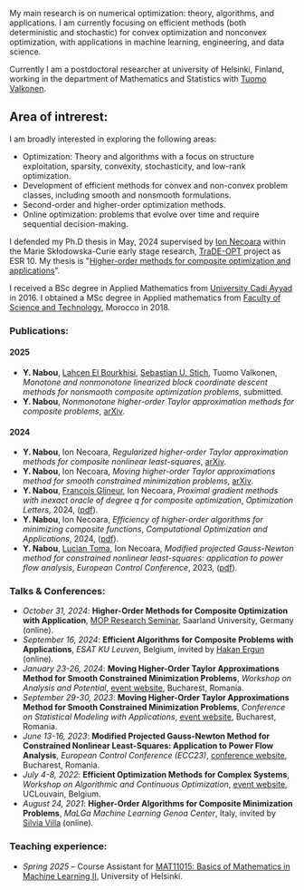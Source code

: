 My main research is on numerical optimization: theory, algorithms, and applications. I am currently focusing on efficient methods (both deterministic and stochastic) for convex optimization and nonconvex optimization, with applications in machine learning, engineering, and data science.

Currently I am a postdoctoral researcher at university of Helsinki, Finland, working in the department of Mathematics and Statistics with [Tuomo Valkonen](https://tuomov.iki.fi).


## Area of intrerest:
I am broadly interested in exploring the following areas:
- Optimization: Theory and algorithms with a focus on structure exploitation, sparsity, convexity, stochasticity, and low-rank optimization.
- Development of efficient methods for convex and non-convex problem classes, including smooth and nonsmooth formulations.
- Second-order and higher-order optimization methods.
- Online optimization: problems that evolve over time and require sequential decision-making.

I defended my Ph.D thesis in May, 2024 supervised by [Ion Necoara](https://acse.pub.ro/index.php/en/ion-necoara/) within the Marie Skłodowska-Curie early stage research, [TraDE-OPT](https://cordis.europa.eu/project/id/861137/results) project as ESR 10. My thesis is "[Higher-order methods for composite optimization and applications](https://github.com/Yassine-Nabou/Yassine-Nabou.github.io/blob/main/Yassine_nabou_PHD.pdf)". 


I received a BSc degree in Applied Mathematics from [University Cadi Ayyad](https://www.uca.ma) in 2016. I obtained a MSc degree in Applied mathematics from [Faculty of Science and Technology](https://www.fsts.ac.ma), Morocco in 2018.



### Publications:  

#### 2025 
- **Y. Nabou**, [Lahcen El Bourkhisi](https://scholar.google.com/citations?user=M5wTSqcAAAAJ&hl=en), [Sebastian U. Stich](https://sstich.ch), Tuomo Valkonen, *Monotone and nonmonotone linearized block coordinate descent methods for nonsmooth composite optimization problems*, submitted.
- **Y. Nabou**, *Nonmonotone higher-order Taylor approximation methods for composite problems*, [arXiv](https://arxiv.org/abs/2503.01182).  

#### 2024  
- **Y. Nabou**, Ion Necoara, *Regularized higher-order Taylor approximation methods for composite nonlinear least-squares*, [arXiv](https://arxiv.org/abs/2503.02370).  
- **Y. Nabou**, Ion Necoara, *Moving higher-order Taylor approximations method for smooth constrained minimization problems*, [arXiv](https://arxiv.org/abs/2402.15022).  
- **Y. Nabou**, [Francois Glineur](https://perso.uclouvain.be/francois.glineur/), Ion Necoara, *Proximal gradient methods with inexact oracle of degree q for composite optimization*, *Optimization Letters*, 2024, ([pdf](https://link.springer.com/content/pdf/10.1007/s11590-024-02118-9.pdf)).  
- **Y. Nabou**, Ion Necoara, *Efficiency of higher-order algorithms for minimizing composite functions*, *Computational Optimization and Applications*, 2024, ([pdf](https://link.springer.com/content/pdf/10.1007/s10589-023-00533-9.pdf)).  
- **Y. Nabou**, [Lucian Toma](https://scholar.google.fr/citations?user=H8ux6UMAAAAJ&hl=fr), Ion Necoara, *Modified projected Gauss-Newton method for constrained nonlinear least-squares: application to power flow analysis*, *European Control Conference*, 2023, ([pdf](https://ieeexplore.ieee.org/abstract/document/10178179)).  



### Talks & Conferences:  

- *October 31, 2024*: **Higher-Order Methods for Composite Optimization with Application**, [MOP Research Seminar](https://www.mop.uni-saarland.de/teaching/MOPResearchSeminar/index.shtml), Saarland University, Germany (online).  
- *September 16, 2024*: **Efficient Algorithms for Composite Problems with Applications**, *ESAT KU Leuven*, Belgium, invited by [Hakan Ergun](https://scholar.google.com/citations?user=EGUrHGsAAAAJ&hl=en) (online).  
- *January 23-26, 2024*: **Moving Higher-Order Taylor Approximations Method for Smooth Constrained Minimization Problems**, *Workshop on Analysis and Potential*, [event website](http://imar.ro/~imar/2024/Conferinte/APBucur/Abstracts.pdf), Bucharest, Romania.  
- *September 29-30, 2023*: **Moving Higher-Order Taylor Approximations Method for Smooth Constrained Minimization Problems**, *Conference on Statistical Modeling with Applications*, [event website](https://statmod2023.sciencesconf.org/?lang=en), Bucharest, Romania.  
- *June 13-16, 2023*: **Modified Projected Gauss-Newton Method for Constrained Nonlinear Least-Squares: Application to Power Flow Analysis**, *European Control Conference (ECC23)*, [conference website](https://ecc23.euca-ecc.org/index.html), Bucharest, Romania.  
- *July 4-8, 2022*: **Efficient Optimization Methods for Complex Systems**, *Workshop on Algorithmic and Continuous Optimization*, [event website](https://trade-opt-itn.eu/workshop.html), UCLouvain, Belgium.  
- *August 24, 2021*: **Higher-Order Algorithms for Composite Minimization Problems**, *MaLGa Machine Learning Genoa Center*, Italy, invited by [Silvia Villa](https://dima.unige.it/~villa) (online).  




### Teaching experience: 
 - *Spring 2025* – Course Assistant for [MAT11015: Basics of Mathematics in Machine Learning II](https://studies.helsinki.fi/courses/course-unit/otm-4851899d-9eb0-4618-ae2a-b9551fd5fd91), University of Helsinki. 





